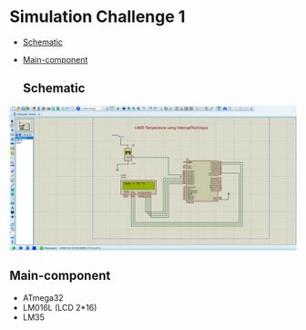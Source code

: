 # Simulation Challenge 1
- [Schematic](#Schematic)
- [Main-component](#Main-component)


  ## Schematic

<img src="https://github.com/HESHAM47GAMAL/Embedded_sysytem_project_learn/blob/main/interface_p2/3.ADC/Proteus_simulation/5.Challenge1/Schematic.png">

  ## Main-component

- ATmega32
- LM016L (LCD 2*16)
- LM35


